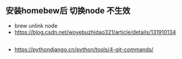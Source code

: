 ## 安装homebew后 切换node 不生效
 - brew unlink node  
 - https://blog.csdn.net/woyebuzhidao321/article/details/131910134

## 
  -  https://pythondjango.cn/python/tools/4-git-commands/
